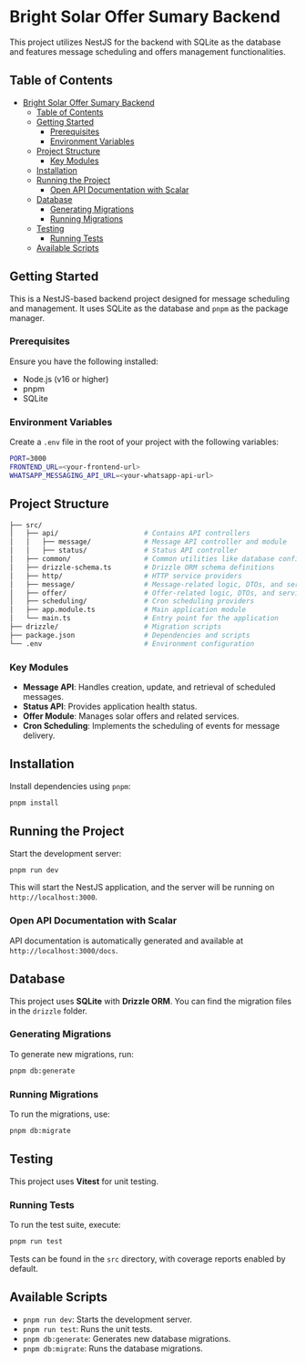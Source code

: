 # Bright Solar Offer Sumary Backend

This project utilizes NestJS for the backend with SQLite as the database and features message scheduling and offers management functionalities.

## Table of Contents
- [Bright Solar Offer Sumary Backend](#bright-solar-offer-sumary-backend)
  - [Table of Contents](#table-of-contents)
  - [Getting Started](#getting-started)
    - [Prerequisites](#prerequisites)
    - [Environment Variables](#environment-variables)
  - [Project Structure](#project-structure)
    - [Key Modules](#key-modules)
  - [Installation](#installation)
  - [Running the Project](#running-the-project)
    - [Open API Documentation with Scalar](#open-api-documentation-with-scalar)
  - [Database](#database)
    - [Generating Migrations](#generating-migrations)
    - [Running Migrations](#running-migrations)
  - [Testing](#testing)
    - [Running Tests](#running-tests)
  - [Available Scripts](#available-scripts)

## Getting Started

This is a NestJS-based backend project designed for message scheduling and management. It uses SQLite as the database and `pnpm` as the package manager.

### Prerequisites

Ensure you have the following installed:
- Node.js (v16 or higher)
- pnpm
- SQLite

### Environment Variables

Create a `.env` file in the root of your project with the following variables:

```bash
PORT=3000
FRONTEND_URL=<your-frontend-url>
WHATSAPP_MESSAGING_API_URL=<your-whatsapp-api-url>
```

## Project Structure

```bash
├── src/
│   ├── api/                     # Contains API controllers
│   │   ├── message/             # Message API controller and module
│   │   ├── status/              # Status API controller
│   ├── common/                  # Common utilities like database config and typings
│   ├── drizzle-schema.ts        # Drizzle ORM schema definitions
│   ├── http/                    # HTTP service providers
│   ├── message/                 # Message-related logic, DTOs, and services
│   ├── offer/                   # Offer-related logic, DTOs, and services
│   ├── scheduling/              # Cron scheduling providers
│   ├── app.module.ts            # Main application module
│   └── main.ts                  # Entry point for the application
├── drizzle/                     # Migration scripts
├── package.json                 # Dependencies and scripts
└── .env                         # Environment configuration
```

### Key Modules

- **Message API**: Handles creation, update, and retrieval of scheduled messages.
- **Status API**: Provides application health status.
- **Offer Module**: Manages solar offers and related services.
- **Cron Scheduling**: Implements the scheduling of events for message delivery.

## Installation

Install dependencies using `pnpm`:

```bash
pnpm install
```

## Running the Project

Start the development server:

```bash
pnpm run dev
```

This will start the NestJS application, and the server will be running on `http://localhost:3000`.

### Open API Documentation with Scalar

API documentation is automatically generated and available at `http://localhost:3000/docs`.

## Database

This project uses **SQLite** with **Drizzle ORM**. You can find the migration files in the `drizzle` folder.

### Generating Migrations

To generate new migrations, run:

```bash
pnpm db:generate
```

### Running Migrations

To run the migrations, use:

```bash
pnpm db:migrate
```

## Testing

This project uses **Vitest** for unit testing.

### Running Tests

To run the test suite, execute:

```bash
pnpm run test
```

Tests can be found in the `src` directory, with coverage reports enabled by default.

## Available Scripts

- `pnpm run dev`: Starts the development server.
- `pnpm run test`: Runs the unit tests.
- `pnpm db:generate`: Generates new database migrations.
- `pnpm db:migrate`: Runs the database migrations.
